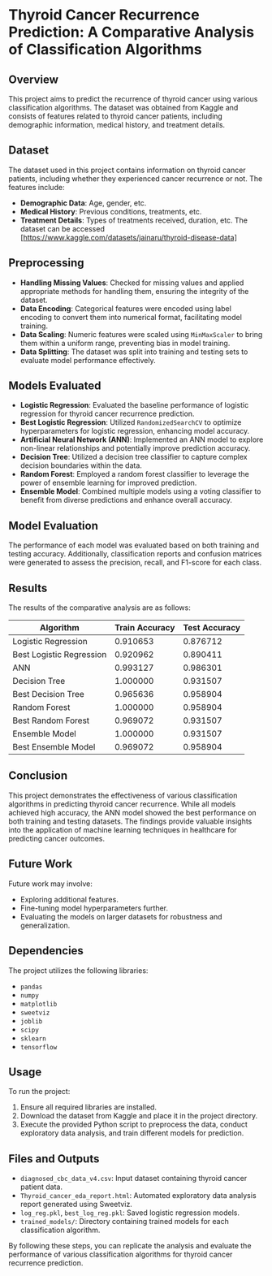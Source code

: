 # Thyroid Cancer Recurrence Prediction: A Comparative Analysis of Classification Algorithms

## Overview
This project aims to predict the recurrence of thyroid cancer using various classification algorithms. The dataset was obtained from Kaggle and consists of features related to thyroid cancer patients, including demographic information, medical history, and treatment details.

## Dataset
The dataset used in this project contains information on thyroid cancer patients, including whether they experienced cancer recurrence or not. The features include:
- **Demographic Data**: Age, gender, etc.
- **Medical History**: Previous conditions, treatments, etc.
- **Treatment Details**: Types of treatments received, duration, etc.
The dataset can be accessed [https://www.kaggle.com/datasets/jainaru/thyroid-disease-data]


## Preprocessing
- **Handling Missing Values**: Checked for missing values and applied appropriate methods for handling them, ensuring the integrity of the dataset.
- **Data Encoding**: Categorical features were encoded using label encoding to convert them into numerical format, facilitating model training.
- **Data Scaling**: Numeric features were scaled using `MinMaxScaler` to bring them within a uniform range, preventing bias in model training.
- **Data Splitting**: The dataset was split into training and testing sets to evaluate model performance effectively.

## Models Evaluated
- **Logistic Regression**: Evaluated the baseline performance of logistic regression for thyroid cancer recurrence prediction.
- **Best Logistic Regression**: Utilized `RandomizedSearchCV` to optimize hyperparameters for logistic regression, enhancing model accuracy.
- **Artificial Neural Network (ANN)**: Implemented an ANN model to explore non-linear relationships and potentially improve prediction accuracy.
- **Decision Tree**: Utilized a decision tree classifier to capture complex decision boundaries within the data.
- **Random Forest**: Employed a random forest classifier to leverage the power of ensemble learning for improved prediction.
- **Ensemble Model**: Combined multiple models using a voting classifier to benefit from diverse predictions and enhance overall accuracy.

## Model Evaluation
The performance of each model was evaluated based on both training and testing accuracy. Additionally, classification reports and confusion matrices were generated to assess the precision, recall, and F1-score for each class.

## Results
The results of the comparative analysis are as follows:

| Algorithm                          | Train Accuracy | Test Accuracy |
|------------------------------------|----------------|---------------|
| Logistic Regression                | 0.910653       | 0.876712      |
| Best Logistic Regression           | 0.920962       | 0.890411      |
| ANN                                | 0.993127       | 0.986301      |
| Decision Tree                      | 1.000000       | 0.931507      |
| Best Decision Tree                 | 0.965636       | 0.958904      |
| Random Forest                      | 1.000000       | 0.958904      |
| Best Random Forest                 | 0.969072       | 0.931507      |
| Ensemble Model                     | 1.000000       | 0.931507      |
| Best Ensemble Model                | 0.969072       | 0.958904      |

## Conclusion
This project demonstrates the effectiveness of various classification algorithms in predicting thyroid cancer recurrence. While all models achieved high accuracy, the ANN model showed the best performance on both training and testing datasets. The findings provide valuable insights into the application of machine learning techniques in healthcare for predicting cancer outcomes.

## Future Work
Future work may involve:
- Exploring additional features.
- Fine-tuning model hyperparameters further.
- Evaluating the models on larger datasets for robustness and generalization.

## Dependencies
The project utilizes the following libraries:
- `pandas`
- `numpy`
- `matplotlib`
- `sweetviz`
- `joblib`
- `scipy`
- `sklearn`
- `tensorflow`

## Usage
To run the project:
1. Ensure all required libraries are installed.
2. Download the dataset from Kaggle and place it in the project directory.
3. Execute the provided Python script to preprocess the data, conduct exploratory data analysis, and train different models for prediction.

## Files and Outputs
- `diagnosed_cbc_data_v4.csv`: Input dataset containing thyroid cancer patient data.
- `Thyroid_cancer_eda_report.html`: Automated exploratory data analysis report generated using Sweetviz.
- `log_reg.pkl`, `best_log_reg.pkl`: Saved logistic regression models.
- `trained_models/`: Directory containing trained models for each classification algorithm.

By following these steps, you can replicate the analysis and evaluate the performance of various classification algorithms for thyroid cancer recurrence prediction.
